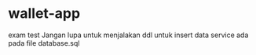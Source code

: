 # wallet-app
exam test
Jangan lupa untuk menjalakan ddl untuk insert data service ada pada file database.sql
